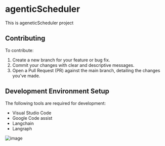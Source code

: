 # agenticScheduler

This is ageneticScheduler project


## Contributing

To contribute:
1. Create a new branch for your feature or bug fix.
2. Commit your changes with clear and descriptive messages.
3. Open a Pull Request (PR) against the main branch, detailing the changes you've made.

## Development Environment Setup

The following tools are required for development:
*   Visual Studio Code
*   Google Code assist
*   Langchain
*   Langraph

![image](https://github.com/user-attachments/assets/55c11d13-14f6-42c8-abc8-3f4a19ec578b)
